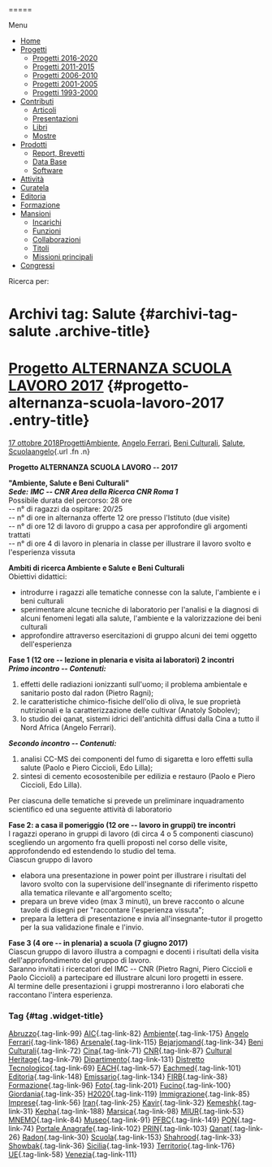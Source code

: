 


=====

 

Menu



-   [Home](index.html)
-   [Progetti](index.html)
    -   [Progetti 2016-2020](index86ea.html?page_id=388)
    -   [Progetti 2011-2015](indexea29.html?page_id=474)
    -   [Progetti 2006-2010](index9b8d.html?page_id=525)
    -   [Progetti 2001-2005](index3429.html?page_id=494)
    -   [Progetti 1993-2000](index5532.html?page_id=559)
-   [Contributi](index376e.html?cat=13)
    -   [Articoli](index305b.html?page_id=438)
    -   [Presentazioni](index3fd7.html?page_id=441)
    -   [Libri](indexb842.html?page_id=450)
    -   [Mostre](index85de.html?page_id=1066)
-   [Prodotti](indexb5e7.html?cat=15)
    -   [Report, Brevetti](indexfea7.html?page_id=1069)
    -   [Data Base](index7175.html?page_id=1072)
    -   [Software](index1a36.html?page_id=1075)
-   [Attività](index852a.html?page_id=410)
-   [Curatela](index5b3e.html?page_id=416)
-   [Editoria](index1597.html?page_id=419)
-   [Formazione](index7f00.html?page_id=422)
-   [Mansioni](index7fa5.html?cat=138)
    -   [Incarichi](indexfc67.html?page_id=1050)
    -   [Funzioni](index5cc7.html?page_id=1061)
    -   [Collaborazioni](index5edb.html?page_id=1083)
    -   [Titoli](indexa54c.html?page_id=1239)
    -   [Missioni principali](indexe97a.html?page_id=1804)
-   [Congressi](index9c1c.html?page_id=425)

Ricerca per:

Archivi tag: Salute {#archivi-tag-salute .archive-title}
===================

[Progetto ALTERNANZA SCUOLA LAVORO 2017](index08ac.html?p=1686) {#progetto-alternanza-scuola-lavoro-2017 .entry-title}
===============================================================

[17 ottobre 2018](index08ac.html?p=1686 "Permalink a Progetto ALTERNANZA SCUOLA LAVORO 2017")[Progetti](index0b40.html?cat=9)[Ambiente](indexa6a7.html?tag=ambiente), [Angelo Ferrari](indexdddd.html?tag=angelo-ferrari), [Beni Culturali](index883e.html?tag=beni-culturali), [Salute](index5a90.html?tag=salute), [Scuola](index2953.html?tag=scuola)[angelo](indexcd64.html?author=1 "Vedi tutti gli articoli di angelo"){.url .fn .n}

**Progetto ALTERNANZA SCUOLA LAVORO -- 2017**

**"Ambiente, Salute e Beni Culturali"**\
***Sede:*** ***IMC -- CNR Area della Ricerca CNR Roma 1*** \
Possibile durata del percorso: 28 ore\
-- n° di ragazzi da ospitare: 20/25\
-- n° di ore in alternanza offerte 12 ore presso l'Istituto (due visite)\
-- n° di ore 12 di lavoro di gruppo a casa per approfondire gli argomenti trattati\
-- n° di ore 4 di lavoro in plenaria in classe per illustrare il lavoro svolto e l'esperienza vissuta

**Ambiti di ricerca Ambiente e Salute e Beni Culturali**\
Obiettivi didattici:

-   introdurre i ragazzi alle tematiche connesse con la salute, l'ambiente e i beni culturali
-   sperimentare alcune tecniche di laboratorio per l'analisi e la diagnosi di alcuni fenomeni legati alla salute, l'ambiente e la valorizzazione dei beni culturali
-   approfondire attraverso esercitazioni di gruppo alcuni dei temi oggetto dell'esperienza

**Fase 1 (12 ore -- lezione in plenaria e visita ai laboratori) 2 incontri**\
***Primo incontro -- Contenuti:***

1.  effetti delle radiazioni ionizzanti sull'uomo; il problema ambientale e sanitario posto dal radon (Pietro Ragni);
2.  le caratteristiche chimico-fisiche dell'olio di oliva, le sue proprietà nutrizionali e la caratterizzazione delle cultivar (Anatoly Sobolev);
3.  lo studio dei qanat, sistemi idrici dell'antichità diffusi dalla Cina a tutto il Nord Africa (Angelo Ferrari).

***Secondo incontro -- Contenuti:***

1.  analisi CC-MS dei componenti del fumo di sigaretta e loro effetti sulla salute (Paolo e Piero Ciccioli, Edo Lilla);
2.  sintesi di cemento ecosostenibile per edilizia e restauro (Paolo e Piero Ciccioli, Edo Lilla).

Per ciascuna delle tematiche si prevede un preliminare inquadramento scientifico ed una seguente attività di laboratorio

**Fase 2: a casa il pomeriggio (12 ore -- lavoro in gruppi) tre incontri** \
I ragazzi operano in gruppi di lavoro (di circa 4 o 5 componenti ciascuno) scegliendo un argomento fra quelli proposti nel corso delle visite, approfondendo ed estendendo lo studio del tema.\
Ciascun gruppo di lavoro

-   elabora una presentazione in power point per illustrare i risultati del lavoro svolto con la supervisione dell'insegnante di riferimento rispetto alla tematica rilevante e all'argomento scelto;
-   prepara un breve video (max 3 minuti), un breve racconto o alcune tavole di disegni per "raccontare l'esperienza vissuta";
-   prepara la lettera di presentazione e invia all'insegnante-tutor il progetto per la sua validazione finale e l'invio.

**Fase 3 (4 ore -- in plenaria) a scuola (7 giugno 2017)**\
Ciascun gruppo di lavoro illustra a compagni e docenti i risultati della visita dell'approfondimento del gruppo di lavoro.\
Saranno invitati i ricercatori del IMC -- CNR (Pietro Ragni, Piero Ciccioli e Paolo Ciccioli) a partecipare ed illustrare alcuni loro progetti in essere.\
Al termine delle presentazioni i gruppi mostreranno i loro elaborati che raccontano l'intera esperienza.



### Tag {#tag .widget-title}

[Abruzzo](indexbf18.html?tag=abruzzo "2 argomenti"){.tag-link-99} [AIC](indexfd92.html?tag=aic "4 argomenti"){.tag-link-82} [Ambiente](indexa6a7.html?tag=ambiente "6 argomenti"){.tag-link-175} [Angelo Ferrari](indexdddd.html?tag=angelo-ferrari "22 argomenti"){.tag-link-186} [Arsenale](index6e38.html?tag=arsenale "2 argomenti"){.tag-link-115} [Bejarjomand](index93d3.html?tag=bejarjomand "1 argomento"){.tag-link-34} [Beni Culturali](index883e.html?tag=beni-culturali "14 argomenti"){.tag-link-72} [Cina](index26c3.html?tag=cina "2 argomenti"){.tag-link-71} [CNR](index47bd.html?tag=cnr "7 argomenti"){.tag-link-87} [Cultural Heritage](index49c7.html?tag=cultural-heritage "2 argomenti"){.tag-link-79} [Dipartimento](index79d6.html?tag=dipartimento "2 argomenti"){.tag-link-131} [Distretto Tecnologico](index057d.html?tag=distretto-tecnologico "2 argomenti"){.tag-link-69} [EACH](index42c8.html?tag=each "2 argomenti"){.tag-link-57} [Eachmed](indexcf6e.html?tag=eachmed "3 argomenti"){.tag-link-101} [Editoria](indexd50c.html?tag=editoria "1 argomento"){.tag-link-148} [Emissario](index7457.html?tag=emissario "4 argomenti"){.tag-link-134} [FIRB](index7342.html?tag=firb "3 argomenti"){.tag-link-38} [Formazione](index52c4.html?tag=formazione "3 argomenti"){.tag-link-96} [Foto](index2e63.html?tag=foto "2 argomenti"){.tag-link-201} [Fucino](index11b4.html?tag=fucino "5 argomenti"){.tag-link-100} [Giordania](index338b.html?tag=giordania "4 argomenti"){.tag-link-35} [H2020](index3914.html?tag=h2020 "10 argomenti"){.tag-link-119} [Immigrazione](index32ae.html?tag=immigrazione "4 argomenti"){.tag-link-85} [Imprese](index514c.html?tag=imprese "5 argomenti"){.tag-link-56} [Iran](index4241.html?tag=iran "5 argomenti"){.tag-link-25} [Kavir](index3aaa.html?tag=kavir "1 argomento"){.tag-link-32} [Kemeshk](index0773.html?tag=kemeshk "1 argomento"){.tag-link-31} [Kepha](index724b.html?tag=kepha "2 argomenti"){.tag-link-188} [Marsica](index6ce2.html?tag=marsica "5 argomenti"){.tag-link-98} [MIUR](index0aa1.html?tag=miur "3 argomenti"){.tag-link-53} [MNEMO](index7027.html?tag=mnemo "3 argomenti"){.tag-link-84} [Museo](index304a.html?tag=museo "2 argomenti"){.tag-link-91} [PFBC](indexc5dc.html?tag=pfbc "1 argomento"){.tag-link-149} [PON](index0011.html?tag=pon "4 argomenti"){.tag-link-74} [Portale Anagrafe](indexe42c.html?tag=portale-anagrafe "2 argomenti"){.tag-link-102} [PRIN](index9cf1.html?tag=prin "2 argomenti"){.tag-link-103} [Qanat](index339d.html?tag=qanat "6 argomenti"){.tag-link-26} [Radon](index68d2.html?tag=radon "3 argomenti"){.tag-link-30} [Scuola](index2953.html?tag=scuola "2 argomenti"){.tag-link-153} [Shahrood](index6549.html?tag=shahrood "2 argomenti"){.tag-link-33} [Showbak](indexde02.html?tag=showbak "4 argomenti"){.tag-link-36} [Sicilia](index4efa.html?tag=sicilia "2 argomenti"){.tag-link-193} [Territorio](indexfff4.html?tag=territorio "4 argomenti"){.tag-link-176} [UE](index3f45.html?tag=ue "12 argomenti"){.tag-link-58} [Venezia](index05f5.html?tag=venezia "8 argomenti"){.tag-link-111}
